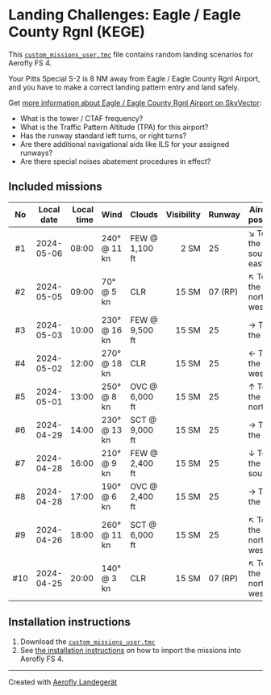 # Landing Challenges: Eagle / Eagle County Rgnl (KEGE)

This [`custom_missions_user.tmc`](./custom_missions_user.tmc) file contains random landing scenarios for Aerofly FS 4.

Your Pitts Special S-2 is 8 NM away from Eagle / Eagle County Rgnl Airport, and you have to make a correct landing pattern entry and land safely.

Get [more information about Eagle / Eagle County Rgnl Airport on SkyVector](https://skyvector.com/airport/KEGE):

- What is the tower / CTAF frequency?
- What is the Traffic Pattern Altitude (TPA) for this airport?
- Has the runway standard left turns, or right turns?
- Are there additional navigational aids like ILS for your assigned runways?
- Are there special noises abatement procedures in effect?

## Included missions

| No  | Local date | Local time | Wind         | Clouds         | Visibility | Runway  | Aircraft position    |
| :-: | ---------- | ---------: | ------------ | -------------- | ---------: | ------- | -------------------- |
| #1  | 2024-05-06 |      08:00 | 240° @ 11 kn | FEW @ 1,100 ft |       2 SM | 25      | ↘ To the south-east |
| #2  | 2024-05-05 |      09:00 | 70° @ 5 kn   | CLR            |      15 SM | 07 (RP) | ↖ To the north-west |
| #3  | 2024-05-03 |      10:00 | 230° @ 16 kn | FEW @ 9,500 ft |      15 SM | 25      | → To the east        |
| #4  | 2024-05-02 |      12:00 | 270° @ 18 kn | CLR            |      15 SM | 25      | ← To the west        |
| #5  | 2024-05-01 |      13:00 | 250° @ 8 kn  | OVC @ 6,000 ft |      15 SM | 25      | ↑ To the north       |
| #6  | 2024-04-29 |      14:00 | 230° @ 13 kn | SCT @ 9,000 ft |      15 SM | 25      | → To the east        |
| #7  | 2024-04-28 |      16:00 | 210° @ 9 kn  | FEW @ 2,400 ft |      15 SM | 25      | ↓ To the south       |
| #8  | 2024-04-28 |      17:00 | 190° @ 6 kn  | OVC @ 2,400 ft |      15 SM | 25      | → To the east        |
| #9  | 2024-04-26 |      18:00 | 260° @ 11 kn | SCT @ 6,000 ft |      15 SM | 25      | ↖ To the north-west |
| #10 | 2024-04-25 |      20:00 | 140° @ 3 kn  | CLR            |      15 SM | 07 (RP) | ↖ To the north-west |

## Installation instructions

1. Download the [`custom_missions_user.tmc`](./custom_missions_user.tmc)
2. See [the installation instructions](https://fboes.github.io/aerofly-missions/docs/generic-installation.html) on how to import the missions into Aerofly FS 4.

---

Created with [Aerofly Landegerät](https://github.com/fboes/aerofly-patterns)
